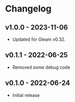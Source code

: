# Changelog

## v1.0.0 - 2023-11-06

- Updated for Gleam v0.32.

## v0.1.1 - 2022-06-25

- Removed some debug code

## v0.1.0 - 2022-06-24

- Initial release
